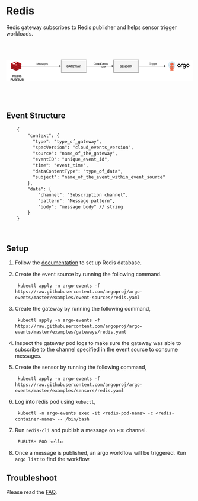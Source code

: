 # Redis

Redis gateway subscribes to Redis publisher and helps sensor trigger workloads.

<br/>
<br/>

<p align="center">
  <img src="https://github.com/argoproj/argo-events/blob/master/docs/assets/redis-setup.png?raw=true" alt="Redis Setup"/>
</p>

<br/>
<br/>

## Event Structure

        {
            "context": {
              "type": "type_of_gateway",
              "specVersion": "cloud_events_version",
              "source": "name_of_the_gateway",
              "eventID": "unique_event_id",
              "time": "event_time",
              "dataContentType": "type_of_data",
              "subject": "name_of_the_event_within_event_source"
            },
            "data": {
              	"channel": "Subscription channel",
              	"pattern": "Message pattern",
              	"body": "message body" // string
            }
        }

<br/>

## Setup

1. Follow the [documentation](https://kubernetes.io/docs/tutorials/configuration/configure-redis-using-configmap/#real-world-example-configuring-redis-using-a-configmap) to set up Redis database.

2. Create the event source by running the following command.

        kubectl apply -n argo-events -f https://raw.githubusercontent.com/argoproj/argo-events/master/examples/event-sources/redis.yaml

3. Create the gateway by running the following command,

        kubectl apply -n argo-events -f https://raw.githubusercontent.com/argoproj/argo-events/master/examples/gateways/redis.yaml

4. Inspect the gateway pod logs to make sure the gateway was able to subscribe to the channel specified in the event source to consume messages.

5. Create the sensor by running the following command,

        kubectl apply -n argo-events -f https://raw.githubusercontent.com/argoproj/argo-events/master/examples/sensors/redis.yaml

6. Log into redis pod using `kubectl`,

        kubectl -n argo-events exec -it <redis-pod-name> -c <redis-container-name> -- /bin/bash

7. Run `redis-cli` and publish a message on `FOO` channel.

        PUBLISH FOO hello

8. Once a message is published, an argo workflow will be triggered. Run `argo list` to find the workflow. 

## Troubleshoot
Please read the [FAQ](https://argoproj.github.io/argo-events/faq/).
